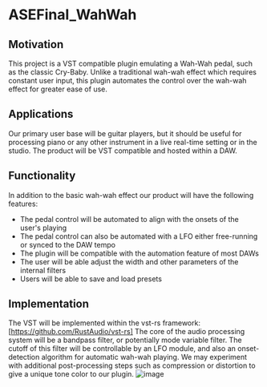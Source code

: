 # ASEFinal_WahWah

## Motivation
This project is a VST compatible plugin emulating a Wah-Wah pedal, such as the classic Cry-Baby.
Unlike a traditional wah-wah effect which requires constant user input, this plugin automates the control over the wah-wah effect for greater ease of use.

## Applications
Our primary user base will be guitar players, but it should be useful for processing piano or any other instrument in a live real-time setting or in the studio.
The product will be VST compatible and hosted within a DAW.

## Functionality
In addition to the basic wah-wah effect our product will have the following features:
  * The pedal control will be automated to align with the onsets of the user's playing
  * The pedal control can also be automated with a LFO either free-running or synced to the DAW tempo
  * The plugin will be compatible with the automation feature of most DAWs
  * The user will be able adjust the width and other parameters of the internal filters
  * Users will be able to save and load presets

## Implementation

The VST will be implemented within the vst-rs framework: [https://github.com/RustAudio/vst-rs]
The core of the audio processing system will be a bandpass filter, or potentially mode variable filter.
The cutoff of this filter will be controllable by an LFO module, and also an onset-detection algorithm for automatic wah-wah playing.
We may experiment with additional post-processing steps such as compression or distortion to give a unique tone color to our plugin.
![image](flowhchart.jpg)



